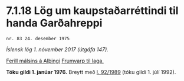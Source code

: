 # 7.1.18 Lög um kaupstaðarréttindi til handa Garðahreppi

`nr. 83 24. desember 1975`

_Íslensk lög 1. nóvember 2017 (útgáfa 147)._

[Ferill málsins á Alþingi](https://www.althingi.is/thingstorf/thingmalalistar-eftir-thingum/ferill/?ltg=97&mnr=61)
[Frumvarp til laga.](https://www.althingi.is/altext/97/s/pdf/0065.pdf)

**Tóku gildi 1. janúar 1976.**
Breytt með
[l. 92/1989](https://althingi.is/altext/stjt/1989.092.html) (tóku gildi 1. júlí 1992).



